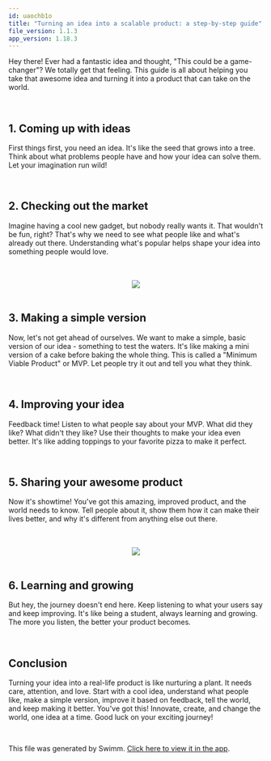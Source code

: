 ```yaml
---
id: uaochb1o
title: "Turning an idea into a scalable product: a step-by-step guide"
file_version: 1.1.3
app_version: 1.18.3
---
```


Hey there! Ever had a fantastic idea and thought, "This could be a game-changer"? We totally get that feeling. This guide is all about helping you take that awesome idea and turning it into a product that can take on the world.

<br/>

## 1\. Coming up with ideas

First things first, you need an idea. It's like the seed that grows into a tree. Think about what problems people have and how your idea can solve them. Let your imagination run wild!

<br/>

## 2\. Checking out the market

Imagine having a cool new gadget, but nobody really wants it. That wouldn't be fun, right? That's why we need to see what people like and what's already out there. Understanding what's popular helps shape your idea into something people would love.

<br/>

<br/>

<div align="center"><img src="https://firebasestorage.googleapis.com/v0/b/swimmio-content/o/repositories%2FZ2l0aHViJTNBJTNBcGVhY29jay1ibG9ncyUzQSUzQVBlYWNvY2stSW5kaWE%3D%2F51c6e803-c06a-43b5-92de-3908e5f97719.png?alt=media&token=4c882efb-f4f1-4def-8aed-a7749858b216" style="width:'100%'"/></div>

<br/>

## 3\. Making a simple version

Now, let's not get ahead of ourselves. We want to make a simple, basic version of our idea - something to test the waters. It's like making a mini version of a cake before baking the whole thing. This is called a "Minimum Viable Product" or MVP. Let people try it out and tell you what they think.

<br/>

## 4\. Improving your idea

Feedback time! Listen to what people say about your MVP. What did they like? What didn't they like? Use their thoughts to make your idea even better. It's like adding toppings to your favorite pizza to make it perfect.

<br/>

## 5\. Sharing your awesome product

Now it's showtime! You've got this amazing, improved product, and the world needs to know. Tell people about it, show them how it can make their lives better, and why it's different from anything else out there.

<br/>

<br/>

<div align="center"><img src="https://firebasestorage.googleapis.com/v0/b/swimmio-content/o/repositories%2FZ2l0aHViJTNBJTNBcGVhY29jay1ibG9ncyUzQSUzQVBlYWNvY2stSW5kaWE%3D%2Fe9c5409b-a960-4d31-a833-fb995349c1d6.png?alt=media&token=c0975606-a480-4d55-9ce9-b27d02845708" style="width:'100%'"/></div>

<br/>

## 6\. Learning and growing

But hey, the journey doesn't end here. Keep listening to what your users say and keep improving. It's like being a student, always learning and growing. The more you listen, the better your product becomes.

<br/>

## Conclusion

Turning your idea into a real-life product is like nurturing a plant. It needs care, attention, and love. Start with a cool idea, understand what people like, make a simple version, improve it based on feedback, tell the world, and keep making it better. You've got this! Innovate, create, and change the world, one idea at a time. Good luck on your exciting journey! <br/>

<br/>

This file was generated by Swimm. [Click here to view it in the app](https://app.swimm.io/repos/Z2l0aHViJTNBJTNBcGVhY29jay1ibG9ncyUzQSUzQVBlYWNvY2stSW5kaWE=/docs/uaochb1o).
